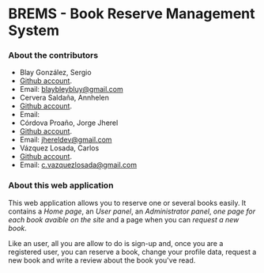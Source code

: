 # BREMS - Book Reserve Management System

### About the contributors

* Blay González, Sergio
 * [Github account](https://github.com/Blay93).
 * Email: blaybleybluy@gmail.com
* Cervera Saldaña, Annhelen
 * [Github account](https://github.com/annyCS).
 * Email: 
* Córdova Proaño, Jorge Jherel
 * [Github account](https://github.com/jherel).
 * Email: jhereldev@gmail.com
* Vázquez Losada, Carlos
 * [Github account](https://github.com/cvazquezlos).
 * Email: c.vazquezlosada@gmail.com
 
### About this web application

This web application allows you to reserve one or several books easily. It contains a *Home page*, an *User panel*, an *Administrator panel*, *one page for each book avaible on the site* and a page when you can *request a new book*.

Like an user, all you are allow to do is sign-up and, once you are a registered user, you can reserve a book, change your profile data, request a new book and write a review about the book you've read.

